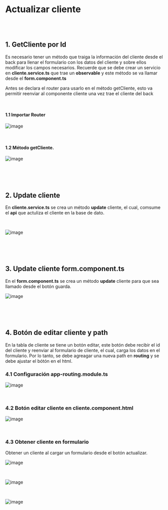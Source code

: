 # Actualizar cliente

<br>
<br>

## 1. GetCliente por Id

Es necesario tener un método que traiga la información del cliente desde el back para llenar el formulario con los datos del cliente y sobre ellos modificar los
campos necesarios. Recuerde que se debe crear un servicio en **cliente.service.ts** que trae un **observable** y este método se va llamar desde el **form.component.ts**

Antes se declara el router para usarlo en el método getCliente, esto va permitir reenviar al componente cliente una vez trae el cliente del back

<br>

#### 1.1 Importar Router

![image](https://user-images.githubusercontent.com/31961588/167054250-5f66079f-073e-4c6e-a9ce-a797799ee9ab.png)

<br>

#### 1.2 Método getCliente.

![image](https://user-images.githubusercontent.com/31961588/167054156-536f0f32-75fe-4bf0-9610-4d4d3d183901.png)

<br>
<br>
<br>

## 2. Update cliente 

En **cliente.service.ts** se crea un método **update** cliente, el cual, comsume el **api** que actuliza el cliente en la base de dato. 

<br>

![image](https://user-images.githubusercontent.com/31961588/167055487-067ab694-a453-44c7-956a-d347d1157d6f.png)

<br>
<br>
<br>

## 3. Update cliente form.component.ts

En el **form.component.ts** se crea un método **update** cliente para que sea llamado desde el botón guarda. 

![image](https://user-images.githubusercontent.com/31961588/167056018-629c315d-a082-4993-b516-2afbe4e90ba2.png)

<br>
<br>
<br>

## 4. Botón de editar cliente y path  

En la tabla de cliente se tiene  un botón editar, este botón debe recibir el id del cliente y reenviar al formulario de cliente, el cual, carga los datos en el formulario. Por lo tanto, se debe agreagar una nueva path en **routing** y se debe ajustar el bótón en el html.

### 4.1 Configuración app-routing.module.ts

![image](https://user-images.githubusercontent.com/31961588/167056922-85916b46-6952-400f-afa3-7aa46c5209a9.png)

<br>


### 4.2 Botón editar cliente en cliente.component.html

![image](https://user-images.githubusercontent.com/31961588/167057207-0b2b88e4-b4a1-4bae-9065-6937c4e30d9d.png)

<br>


### 4.3 Obtener cliente en formulario

Obtener un cliente al cargar un formulario desde el botón actualizar. 

![image](https://user-images.githubusercontent.com/31961588/167057830-3c644bc7-320b-477a-af52-6d207e4ca0a7.png)

<br>

![image](https://user-images.githubusercontent.com/31961588/167058376-42ed0348-4391-468a-a8df-f07a9143faf9.png)

<br>

![image](https://user-images.githubusercontent.com/31961588/167058449-a7fe7657-ce8d-4b39-a732-c45be2b4dced.png)







